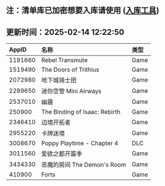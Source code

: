 ## 注：清单库已加密想要入库请使用 ([入库工具](https://github.com/BlankTMing/ManifestAutoUpdate/releases))

## 更新时间：2025-02-14 12:22:50
| AppID | 名称 | 类型  |
| :-------------------- | :----------------------------- | :----------- |
| 1191660 | Rebel Transmute| Game |
| 1519490 | The Doors of Trithius| Game |
| 2072980 | 地下城骑士团| Game |
| 2289650 | 迷你空管 Mini Airways| Game |
| 2537010 | 幽霾| Game |
| 250900 | The Binding of Isaac: Rebirth| Game |
| 2346410 | 边境开拓者| Game |
| 2955220 | 卡牌迷境| Game |
| 3008670 | Poppy Playtime - Chapter 4| DLC |
| 3011560 | 爱欲之都开篇季| Game |
| 3434330 | 恶魔的房间 The Demon's Room| Game |
| 410900 | Forts| Game |
